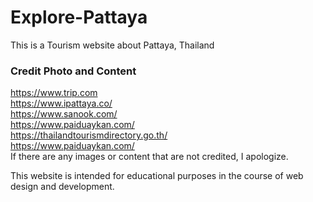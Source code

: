 # Explore-Pattaya
This is a Tourism website about Pattaya, Thailand

### Credit Photo and Content
https://www.trip.com <br/>
https://www.ipattaya.co/ <br/>
https://www.sanook.com/ <br/>
https://www.paiduaykan.com/ <br/>
https://thailandtourismdirectory.go.th/ <br/>
https://www.paiduaykan.com/ <br/>
If there are any images or content that are not credited, I apologize.

This website is intended for educational purposes in the course of web design and development.